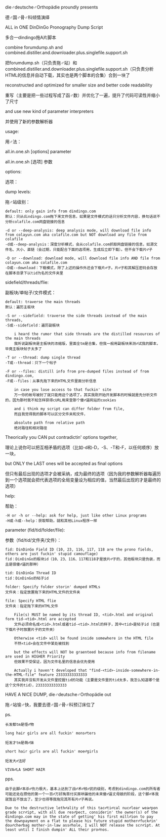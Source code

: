 die♂deutsche♂Orthopädie proundly presents

德♂国♂骨♂科倾情演绎


ALL in ONE DinDinGo Pronography Dump Script

多合一dindingo拖A片脚本


combine forumdump.sh and combined.distiller.and.downloader.plus.singlefile.support.sh

把forumdump.sh（只负责拖♂站）和combined.distiller.and.downloader.plus.singlefile.support.sh（只负责分析HTML的信息并自动下载，其实也是两个脚本的合集）合到一块了


reconstructed and optimized for smaller size and better code readability

重写（主要是把一些过程写成了函♂数）并优化了一遍，提升了代码可读性并缩小了尺寸


and use new kind of parameter interpreters

并使用了新的参数解析器


usage: 

用♂法：


all.in.one.sh [options] parameter

all.in.one.sh [选项] 参数


options:

选项：


dump levels:

拖♂站级别：


	default: only gain info from dindingo.com
	默认：只从dindingo.com拖下来文件信息，如果是文件模式的话只分析文件内容，换句话说不分析colafile.com网盘链接的信息

	-d or --deep-analysis: deep analysis mode, will download file info from colayun.com aka colafile.com but NOT download any file from colafile
	-d或--deep-analysis：深度分析模式，会从colafile.com抓取网盘链接的信息，如源文件名、大小、直链（会过期，只能配合下面的选项用，生成后立即下载）。但不会下载片♂子

	-D or --download: download mode, will download file info AND file from colayun.com aka colafile.com
	-D或--download：下载模式，除了上述的操作外还会下载片♂子。片♂子和其解压密码会存放在脚本目录下以tid为名的文件夹里

sidefield/threads/flie:

副板块/单帖子/文件模式：


	default: traverse the main threads
	默认：遍历主板块

	-S or --sidefield: traverse the side threads instead of the main threads, 
	-S或--sidefield：遍历副板块

		i heard the rumor that side threads are the distilled resources of the main threads
		我听说副板块是主板块的浓缩版，里面全tm是合集，但我一般用副板块来测♂试我的脚本，毕竟主板块帖子太多了

	-T or --thread: dump single thread
	-T或--thread：只下一个帖子

	-F or --files: distill info from pre-dumped files instead of from dindingo.com, 
	-F或--files：从事先拖下来的HTML文件里面分析信息

		in case you lose access to that fuckin' site
		万一你的帐号被封了就只能用这个选项了。其实我刚开始开发脚本的时候就是先分析文件的，因为那时我不知怎样获得cURL用来登那个傻♂逼网站的cookies

		and i think my script can differ folder from file, 
		而且我觉得我的脚本可以区分文件夹和文件，

		absolute path from relative path
		绝对路径和相对路径

Theorically you CAN put contradictin' options together, 

理论上说你可以把互相矛盾的选项（比如-d和-D，-S、-T和-F，以任何顺序）放一块，


but ONLY the LAST ones will be accepted as final options

但只有最后出现的选项才会被采纳，成为最终的选项（因为我的参数解析器每遍历到一个选项就会把代表选项的全局变量设为相应的值，当然最后出现的才是最终的选项）


help:

帮助：


	-H or -h or --help: ask for help, just like other Linux programs
	-H或-h或--help：获取帮助，就和其他Linux程序一样

parameter (fid/tid/folder/file): 

参数（fid/tid/文件夹/文件）：


	fid: DinDinGo Field ID (10, 23, 116, 117, 118 are the prono fields, others are just fuckin' stupid camouflage)
	fid：DinDinGo的板块id（10、23、116、117和118才是放片♂子的，其他板块只是伪装，而且是很傻♂逼的那种）

	tid: DinDinGo Thread ID
	tid：DinDinGo的帖子id

	folder: Specify folder storin' dumped HTMLs
	文件夹：指定放置拖下来的HTML文件的文件夹

	file: Specify HTML flie
	文件夹：指定拖下来的HTML文件

		File(s) MUST be named by its thread ID, <tid>.html and original form tid-<tid>.html are accepted
		文件必须命名成<tid>.html或者tid-<tid>.html的样子，其中<tid>是帖子id（也是下载片子时放置片子的文件夹）

		Otherwise <tid> will be found inside somewhere in the HTML file
		不然<tid>会在文件中某处被找到

		but the effects will NOT be graenteed because info from filename are used in HIGHER Priority
		但效果不受保证，因为文件名里的信息会优先使用

		Actually i haven't developed that "find-<tid>-inside-somewhere-in-the-HTML-file" feature 23333333333333
		其实我并没有开发从文件里挖掘tid的功能（主要是文件里的tid太多，我怎么知道哪个是这个文件的tid），23333333333333

HAVE A NICE DUMP, die♂deutsche♂Orthopädie out

拖♂站愉♂快，我要去德♂国♂骨♂科预订床位了


ps. 

	长发都tm是怪♂物

	long hair girls are all fuckin' mons♂ters

	短发才tm是萌♂妹

	short hair girls are all fuckin' moe♂girls

	短发大♂法好

	VIVA♂LA SHORT HAIR

pps. 

	由于此脚♂本杀♂伤力极大，基本上达到了战♂术♂核♂武的级别，考虑到dindingo.com的所有者可能还处在攒他的第一个一百♂万好掏首付买房哄骗他的未来傻♂逼丈母娘的阶段，这个脚♂本我就暂且不放出了。至少也得等我拖完其所有片♂子再说。
	
	Due to the destructive leth♂ality of this tac♂ti♂cal nuc♂lear wea♂pon grade scr♂ipt, with all due res♂pect, considerin' the owner(s) of the dindingo.com may in the state of getting' his first mill♂ion to pay the downpayment on a flat to please his future stupid mother♂fuck♂in' dou♂che♂bag mother-in-law ass♂hole, I will NOT release the scr♂ipt. At least until I finish dumpin' ALL their pro♂nos. 

